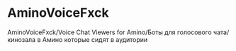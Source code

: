# AminoVoiceFxck
AminoVoiceFxck/Voice Chat Viewers for Amino/Боты для голосового чата/кинозала в Амино которые сидят в аудитории

